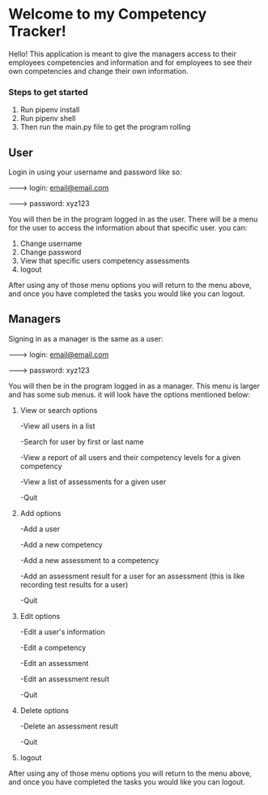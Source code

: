 # Welcome to my Competency Tracker!

Hello! This application is meant to give the managers access to their employees competencies and information and for employees to see their own competencies and change their own information.

### Steps to get started

1. Run pipenv install
2. Run pipenv shell
3. Then run the main.py file to get the program rolling

## User

Login in using your username and password like so:

---> login: email@email.com

---> password: xyz123

You will then be in the program logged in as the user. There will be a menu for the user to access the information about that specific user. you can:

1. Change username
2. Change password
3. View that specific users competency assessments
4. logout

After using any of those menu options you will return to the menu above, and once you have completed the tasks you would like you can logout.

## Managers

Signing in as a manager is the same as a user:

---> login: email@email.com

---> password: xyz123

You will then be in the program logged in as a manager. This menu is larger and has some sub menus. it will look have the options mentioned below:

1. View or search options

   -View all users in a list

   -Search for user by first or last name

   -View a report of all users and their competency levels for a given competency

   -View a list of assessments for a given user

   -Quit

2. Add options

   -Add a user

   -Add a new competency

   -Add a new assessment to a competency

   -Add an assessment result for a user for an assessment (this is like recording test results for a user)

   -Quit

3. Edit options

   -Edit a user's information

   -Edit a competency

   -Edit an assessment

   -Edit an assessment result

   -Quit

4. Delete options

   -Delete an assessment result

   -Quit

5. logout

After using any of those menu options you will return to the menu above, and once you have completed the tasks you would like you can logout.
